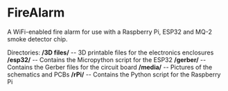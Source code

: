 # FireAlarm

A WiFi-enabled fire alarm for use with a Raspberry Pi, ESP32 and MQ-2 smoke detector chip.

Directories:
**/3D files/** -- 3D printable files for the electronics enclosures
**/esp32/** -- Contains the Micropython script for the ESP32
**/gerber/** -- Contains the Gerber files for the circuit board
**/media/** -- Pictures of the schematics and PCBs
**/rPi/** -- Contains the Python script for the Raspberry Pi

